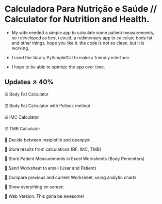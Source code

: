 # Calculadora Para Nutrição e Saúde // Calculator for Nutrition and Health.
  
  - My wife needed a simple app to calculate some patient measurements,
so i developed as best i could, a rudimentary app to calculate body fat and other things, hope you like it.
the code is not so clean, but it is working.

  - I used the library PySimpleGUI to make a friendly interface.
  - I hope to be able to optmize the app over time.


## Updates ↗️ 40%

☑️ Body Fat Calculator

☑️ Body Fat Calculator with Pollock method

☑️ IMC Calculator

☑️ TMB Calculator


🔨 Decide between matplotlib and openpyxl.

🔨 Store results from calculations (BF, IMC, TMB)

🔨 Store Patient Measurements in Excel Worksheets (Body Perimeters)

🔨 Send Worksheet to email (User and Patient)

🔨 Compare previous and current Worksheet, using analytic charts.

🔨 Show everything on screen.

🔨 Web Version. This gona be awesome!
